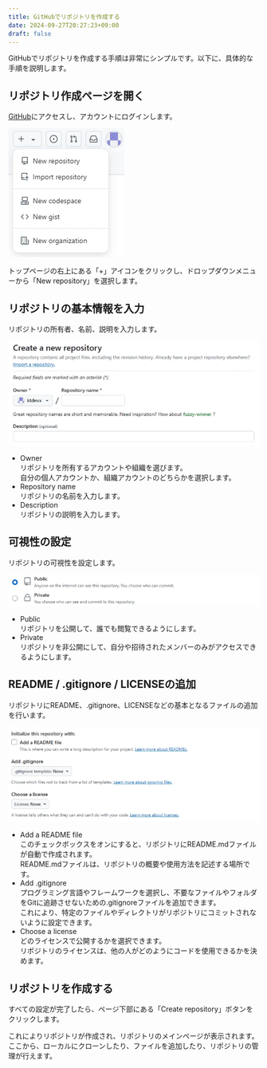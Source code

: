 ```yaml
---
title: GitHubでリポジトリを作成する
date: 2024-09-27T20:27:23+09:00
draft: false
---
```


GitHubでリポジトリを作成する手順は非常にシンプルです。以下に、具体的な手順を説明します。

## リポジトリ作成ページを開く

[GitHub](https://github.com/)にアクセスし、アカウントにログインします。

![GitHubのメニュー](images/github-new-repository.webp)

トップページの右上にある「+」アイコンをクリックし、ドロップダウンメニューから「New repository」を選択します。

## リポジトリの基本情報を入力

リポジトリの所有者、名前、説明を入力します。

![リポジトリの基本設定](images/github-repository-basic-settings.webp)

- Owner  
  リポジトリを所有するアカウントや組織を選びます。  
  自分の個人アカウントか、組織アカウントのどちらかを選択します。
- Repository name  
  リポジトリの名前を入力します。
- Description  
  リポジトリの説明を入力します。

## 可視性の設定

リポジトリの可視性を設定します。

![リポジトリの可視性設定](images/github-repository-visibility-setting.webp)

- Public  
  リポジトリを公開して、誰でも閲覧できるようにします。
- Private  
  リポジトリを非公開にして、自分や招待されたメンバーのみがアクセスできるようにします。

## README / .gitignore / LICENSEの追加

リポジトリにREADME、.gitignore、LICENSEなどの基本となるファイルの追加を行います。

![リポジトリの初期ファイル設定](images/github-repository-initial-file-settings.webp)

- Add a README file  
  このチェックボックスをオンにすると、リポジトリにREADME.mdファイルが自動で作成されます。  
  README.mdファイルは、リポジトリの概要や使用方法を記述する場所です。
- Add .gitignore  
  プログラミング言語やフレームワークを選択し、不要なファイルやフォルダをGitに追跡させないための.gitignoreファイルを追加できます。  
  これにより、特定のファイルやディレクトリがリポジトリにコミットされないように設定できます。
- Choose a license  
  どのライセンスで公開するかを選択できます。  
  リポジトリのライセンスは、他の人がどのようにコードを使用できるかを決めます。

## リポジトリを作成する

すべての設定が完了したら、ページ下部にある「Create repository」ボタンをクリックします。

これによりリポジトリが作成され、リポジトリのメインページが表示されます。ここから、ローカルにクローンしたり、ファイルを追加したり、リポジトリの管理が行えます。
